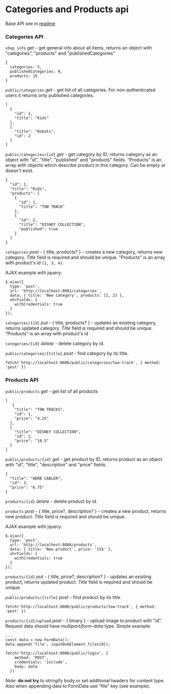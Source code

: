#  Categories and Products api

Base API see in [readme](README.md)


### Categories API
`shop_info` _get_ - get general info about all items, returns an object with "categories", "products" and "publishedCategories"
```
{
  categories: 5,
  publishedCategories: 0,
  products: 15
}
```

`public/categories` _get_ - get list of all categories. For non-authenticated users it returns only published categories.
```
[
  {
    "id": 1,
    "title": "Kids"
  },
  {
    "title": "Robots",
    "id": 2
  }
]
```

`public/categories/{id}` _get_ - get category by ID, returns category as an object with "id", "title", "published" and "products" fields.
"Products" is an array with objects which describe product in this category. Can be empty or doesn't exist.
```
{
  "id": 1,
  "title": "Kids",
  "products": [
    {
      "id": 1,
      "title": "TOW TRACK"
    },
    {
      "id": 2,
      "title": "DISNEY COLLECTION",
      "published": true
    }
  ]
}
```

`categories` _post_ - { title, products? } - creates a new category, returns new category. _Title_ field is required and should be unique.
"Products" is an array with product's id `[1, 3, 4]`.

AJAX example with jquery:

```
$.ajax({
  type: 'post',
  url: 'http://localhost:8081/categories',
  data: { title: 'New category', products: [1, 2] },
  xhrFields: {
    withCredentials: true
  }
});
```

`categories/{id}` _put_ - { title, products? } - updates an existing category, returns updated category. _Title_ field is required and should be unique.
"Products" is an array with product's id  

`categories/{id}` _delete_ - delete category by id.

`public/categories/{title}` _post_ - find category by its title.
```
fetch('http://localhost:8086/public/categories/tow-track', { method: 'post' })
```


### Products API
`public/products` _get_ - get list of all products
```
[
   {
    "title": "TOW TRACKS",
    "id": 1,
    "price": "4.25"
  },
  {
    "title": "DISNEY COLLECTION",
    "id": 2,
    "price": "10.5"
  }
]
```

`public/products/{id}` _get_ - get product by ID, returns product as an object with "id", "title", "description" and "price" fields.
```
{
  "title": "HERB CABLER",
  "id": 3,
  "price": "6.75"
}
```

`products/{id}` _delete_ - delete product by id.

`products` _post_ - { title, price?, description? } - creates a new product, returns new product. _Title_ field is required and should be unique.

AJAX example with jquery:

```
$.ajax({
  type: 'post',
  url: 'http://localhost:8086/products',
  data: { title: 'New product', price: '15$' },
  xhrFields: {
    withCredentials: true
  }
});
```

`products/{id}` _put_ - { title, price?, description? } - updates an existing product, returns updated product. _Title_ field is required and should be unique.

`public/products/{title}` _post_ - find product by its title.
```
fetch('http://localhost:8086/public/products/tow-track', { method: 'post' })
```

`products/{id}/upload` _post_ - { binary } - upload image to product with "id". Request data should have _multipart/form-data_ type.
Simple example:
```
...
const data = new FormData();
data.append('file', inputDomElement.files[0]);

fetch('http://localhost:8086/public/login', {
    method: 'POST',
    credentials: 'include',
    body: data
  })
```
*Note*: **do not try** to stringify body or set additional headers for content type. Also when appending data to FormData use "file" key (see example).
